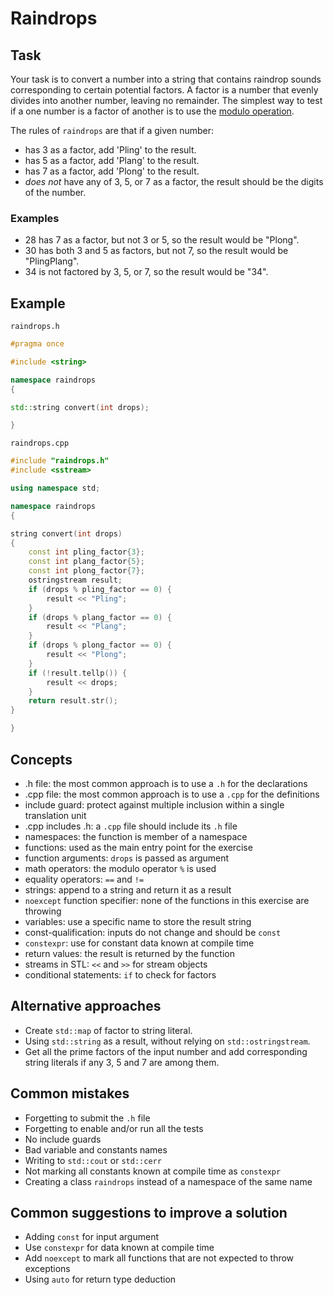 # Raindrops

## Task

Your task is to convert a number into a string that contains raindrop sounds corresponding to certain potential factors. A factor is a number that evenly divides into another number, leaving no remainder. The simplest way to test if a one number is a factor of another is to use the [modulo operation](https://en.wikipedia.org/wiki/Modulo_operation).

The rules of `raindrops` are that if a given number:

- has 3 as a factor, add 'Pling' to the result.
- has 5 as a factor, add 'Plang' to the result.
- has 7 as a factor, add 'Plong' to the result.
- _does not_ have any of 3, 5, or 7 as a factor, the result should be the digits of the number.

### Examples

- 28 has 7 as a factor, but not 3 or 5, so the result would be "Plong".
- 30 has both 3 and 5 as factors, but not 7, so the result would be "PlingPlang".
- 34 is not factored by 3, 5, or 7, so the result would be "34".

## Example

`raindrops.h`

```cpp
#pragma once

#include <string>

namespace raindrops
{

std::string convert(int drops);

}
```

`raindrops.cpp`

```cpp
#include "raindrops.h"
#include <sstream>

using namespace std;

namespace raindrops
{

string convert(int drops)
{
    const int pling_factor{3};
    const int plang_factor{5};
    const int plong_factor{7};
    ostringstream result;
    if (drops % pling_factor == 0) {
        result << "Pling";
    }
    if (drops % plang_factor == 0) {
        result << "Plang";
    }
    if (drops % plong_factor == 0) {
        result << "Plong";
    }
    if (!result.tellp()) {
        result << drops;
    }
    return result.str();
}

}
```

## Concepts

- .h file: the most common approach is to use a `.h` for the declarations
- .cpp file: the most common approach is to use a `.cpp` for the definitions
- include guard: protect against multiple inclusion within a single translation unit
- .cpp includes .h: a `.cpp` file should include its `.h` file
- namespaces: the function is member of a namespace
- functions: used as the main entry point for the exercise
- function arguments: `drops` is passed as argument
- math operators: the modulo operator `%` is used
- equality operators: `==` and `!=`
- strings: append to a string and return it as a result
- `noexcept` function specifier: none of the functions in this exercise are throwing
- variables: use a specific name to store the result string
- const-qualification: inputs do not change and should be `const`
- `constexpr`: use for constant data known at compile time
- return values: the result is returned by the function
- streams in STL: `<<` and `>>` for stream objects
- conditional statements: `if` to check for factors

## Alternative approaches

- Create `std::map` of factor to string literal.
- Using `std::string` as a result, without relying on `std::ostringstream`.
- Get all the prime factors of the input number and add corresponding string literals if any 3, 5 and 7 are among them.

## Common mistakes

- Forgetting to submit the `.h` file
- Forgetting to enable and/or run all the tests
- No include guards
- Bad variable and constants names
- Writing to `std::cout` or `std::cerr`
- Not marking all constants known at compile time as `constexpr`
- Creating a class `raindrops` instead of a namespace of the same name

## Common suggestions to improve a solution

- Adding `const` for input argument
- Use `constexpr` for data known at compile time
- Add `noexcept` to mark all functions that are not expected to throw exceptions
- Using `auto` for return type deduction
